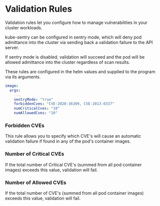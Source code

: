 # Validation Rules

Validation rules let you configure how to manage vulnerabilities in your cluster workloads. 

kube-sentry can be configured in sentry mode, which will deny pod admittance into the cluster via sending back a validation failure to the API server.

If sentry mode is disabled, validation will succeed and the pod will be allowed admittance into the cluster regardless of scan results. 

These rules are configured in the helm values and supplied to the program via its arguments. 

```yaml
image:
  args:
    ...
    sentryMode: "true"
    forbiddenCves: "CVE-2020-36309, CVE-2013-0337"
    numCriticalCves: "10"
    numAllowedCves: "10"
```

### Forbidden CVEs
This rule allows you to specify which CVE's will cause an automatic validation failure if found in any of the pod's container images.

### Number of Critical CVEs
If the total number of Critical CVE's (summed from all pod container images) exceeds this value, validation will fail. 

### Number of Allowed CVEs
If the total number of CVE's (summed from all pod container images) exceeds this value, validation will fail. 